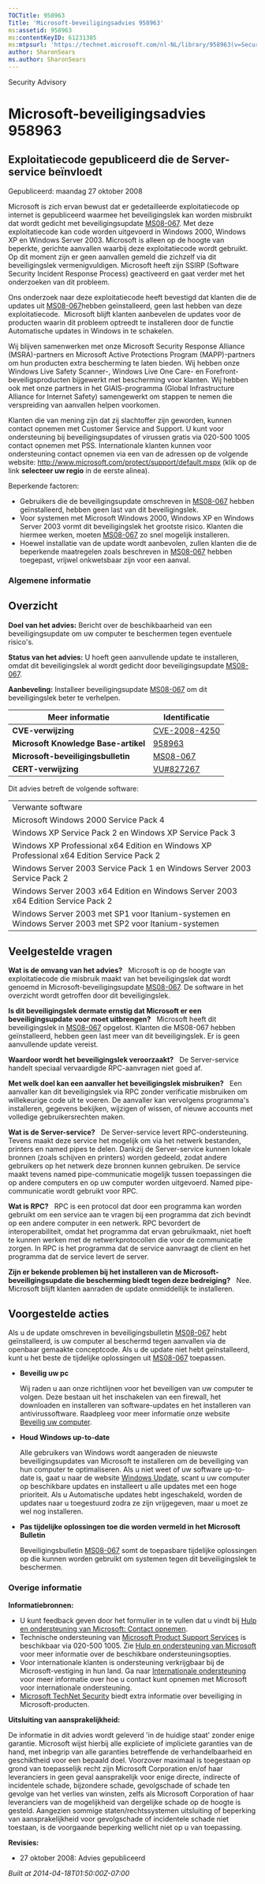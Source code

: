 ```yaml
---
TOCTitle: 958963
Title: 'Microsoft-beveiligingsadvies 958963'
ms:assetid: 958963
ms:contentKeyID: 61231385
ms:mtpsurl: 'https://technet.microsoft.com/nl-NL/library/958963(v=Security.10)'
author: SharonSears
ms.author: SharonSears
---
```


Security Advisory

Microsoft-beveiligingsadvies 958963
===================================

Exploitatiecode gepubliceerd die de Server-service beïnvloedt
-------------------------------------------------------------

Gepubliceerd: maandag 27 oktober 2008

Microsoft is zich ervan bewust dat er gedetailleerde exploitatiecode op internet is gepubliceerd waarmee het beveiligingslek kan worden misbruikt dat wordt gedicht met beveiligingsupdate [MS08-067](http://technet.microsoft.com/security/bulletin/ms08-067). Met deze exploitatiecode kan code worden uitgevoerd in Windows 2000, Windows XP en Windows Server 2003. Microsoft is alleen op de hoogte van beperkte, gerichte aanvallen waarbij deze exploitatiecode wordt gebruikt. Op dit moment zijn er geen aanvallen gemeld die zichzelf via dit beveiligingslek vermenigvuldigen. Microsoft heeft zijn SSIRP (Software Security Incident Response Process) geactiveerd en gaat verder met het onderzoeken van dit probleem.

Ons onderzoek naar deze exploitatiecode heeft bevestigd dat klanten die de updates uit [MS08-067](http://technet.microsoft.com/security/bulletin/ms08-067)hebben geïnstalleerd, geen last hebben van deze exploitatiecode.  Microsoft blijft klanten aanbevelen de updates voor de producten waarin dit probleem optreedt te installeren door de functie Automatische updates in Windows in te schakelen.

Wij blijven samenwerken met onze Microsoft Security Response Alliance (MSRA)-partners en Microsoft Active Protections Program (MAPP)-partners om hun producten extra bescherming te laten bieden. Wij hebben onze Windows Live Safety Scanner-, Windows Live One Care- en Forefront-beveiligsproducten bijgewerkt met bescherming voor klanten. Wij hebben ook met onze partners in het GIAIS-programma (Global Infrastructure Alliance for Internet Safety) samengewerkt om stappen te nemen die verspreiding van aanvallen helpen voorkomen.

Klanten die van mening zijn dat zij slachtoffer zijn geworden, kunnen contact opnemen met Customer Service and Support. U kunt voor ondersteuning bij beveiligingsupdates of virussen gratis via 020-500 1005 contact opnemen met PSS. Internationale klanten kunnen voor ondersteuning contact opnemen via een van de adressen op de volgende website: <http://www.microsoft.com/protect/support/default.mspx> (klik op de link **selecteer uw regio** in de eerste alinea).

Beperkende factoren:

-   Gebruikers die de beveiligingsupdate omschreven in [MS08-067](http://technet.microsoft.com/security/bulletin/ms08-067) hebben geïnstalleerd, hebben geen last van dit beveiligingslek.
-   Voor systemen met Microsoft Windows 2000, Windows XP en Windows Server 2003 vormt dit beveiligingslek het grootste risico. Klanten die hiermee werken, moeten [MS08-067](http://technet.microsoft.com/security/bulletin/ms08-067) zo snel mogelijk installeren.
-   Hoewel installatie van de update wordt aanbevolen, zullen klanten die de beperkende maatregelen zoals beschreven in [MS08-067](http://technet.microsoft.com/security/bulletin/ms08-067) hebben toegepast, vrijwel onkwetsbaar zijn voor een aanval.

### Algemene informatie

Overzicht
---------

<span></span>
**Doel van het advies:** Bericht over de beschikbaarheid van een beveiligingsupdate om uw computer te beschermen tegen eventuele risico's.

**Status van het advies:** U hoeft geen aanvullende update te installeren, omdat dit beveiligingslek al wordt gedicht door beveiligingsupdate [MS08-067](http://technet.microsoft.com/security/bulletin/ms08-067).

**Aanbeveling:** Installeer beveiligingsupdate [MS08-067](http://technet.microsoft.com/security/bulletin/ms08-067) om dit beveiligingslek beter te verhelpen.

| Meer informatie                      | Identificatie                                                                    |
|--------------------------------------|----------------------------------------------------------------------------------|
| **CVE-verwijzing**                   | [CVE-2008-4250](http://www.cve.mitre.org/cgi-bin/cvename.cgi?name=cve-2008-4250) |
| **Microsoft Knowledge Base-artikel** | [958963](http://support.microsoft.com/kb/958963)                                 |
| **Microsoft-beveiligingsbulletin**   | [MS08-067](http://technet.microsoft.com/security/bulletin/ms08-067)              |
| **CERT-verwijzing**                  | [VU\#827267](http://www.kb.cert.org/vuls/id/827267)                              |

Dit advies betreft de volgende software:

|                                                                                                        |
|--------------------------------------------------------------------------------------------------------|
| Verwante software                                                                                      |
| Microsoft Windows 2000 Service Pack 4                                                                  |
| Windows XP Service Pack 2 en Windows XP Service Pack 3                                                 |
| Windows XP Professional x64 Edition en Windows XP Professional x64 Edition Service Pack 2              |
| Windows Server 2003 Service Pack 1 en Windows Server 2003 Service Pack 2                               |
| Windows Server 2003 x64 Edition en Windows Server 2003 x64 Edition Service Pack 2                      |
| Windows Server 2003 met SP1 voor Itanium-systemen en Windows Server 2003 met SP2 voor Itanium-systemen |

Veelgestelde vragen
-------------------

<span></span>
**Wat is de omvang van het advies?**  
Microsoft is op de hoogte van exploitatiecode die misbruik maakt van het beveiligingslek dat wordt genoemd in Microsoft-beveiligingsupdate [MS08-067](http://technet.microsoft.com/security/bulletin/ms08-067). De software in het overzicht wordt getroffen door dit beveiligingslek.

**Is dit beveiligingslek dermate ernstig dat Microsoft er een beveiligingsupdate voor moet uitbrengen?**  
Microsoft heeft dit beveiligingslek in [MS08-067](http://technet.microsoft.com/security/bulletin/ms08-067) opgelost. Klanten die MS08-067 hebben geïnstalleerd, hebben geen last meer van dit beveiligingslek. Er is geen aanvullende update vereist.

**Waardoor wordt het beveiligingslek veroorzaakt?**  
De Server-service handelt speciaal vervaardigde RPC-aanvragen niet goed af.

**Met welk doel kan een aanvaller het beveiligingslek misbruiken?**  
Een aanvaller kan dit beveiligingslek via RPC zonder verificatie misbruiken om willekeurige code uit te voeren. De aanvaller kan vervolgens programma's installeren, gegevens bekijken, wijzigen of wissen, of nieuwe accounts met volledige gebruikersrechten maken.

**Wat is de Server-service?**  
De Server-service levert RPC-ondersteuning. Tevens maakt deze service het mogelijk om via het netwerk bestanden, printers en named pipes te delen. Dankzij de Server-service kunnen lokale bronnen (zoals schijven en printers) worden gedeeld, zodat andere gebruikers op het netwerk deze bronnen kunnen gebruiken. De service maakt tevens named pipe-communicatie mogelijk tussen toepassingen die op andere computers en op uw computer worden uitgevoerd. Named pipe-communicatie wordt gebruikt voor RPC.

**Wat is RPC?**  
RPC is een protocol dat door een programma kan worden gebruikt om een service aan te vragen bij een programma dat zich bevindt op een andere computer in een netwerk. RPC bevordert de interoperabiliteit, omdat het programma dat ervan gebruikmaakt, niet hoeft te kunnen werken met de netwerkprotocollen die voor de communicatie zorgen. In RPC is het programma dat de service aanvraagt de client en het programma dat de service levert de server.

**Zijn er bekende problemen bij het installeren van de Microsoft-beveiligingsupdate die bescherming biedt tegen deze bedreiging?**  
Nee. Microsoft blijft klanten aanraden de update onmiddellijk te installeren.

Voorgestelde acties
-------------------

<span></span>
Als u de update omschreven in beveiligingsbulletin [MS08-067](http://technet.microsoft.com/security/bulletin/ms08-067) hebt geïnstalleerd, is uw computer al beschermd tegen aanvallen via de openbaar gemaakte conceptcode. Als u de update niet hebt geïnstalleerd, kunt u het beste de tijdelijke oplossingen uit [MS08-067](http://technet.microsoft.com/security/bulletin/ms08-067) toepassen.

-   **Beveilig uw pc**

    Wij raden u aan onze richtlijnen voor het beveiligen van uw computer te volgen. Deze bestaan uit het inschakelen van een firewall, het downloaden en installeren van software-updates en het installeren van antivirussoftware. Raadpleeg voor meer informatie onze website [Beveilig uw computer](http://www.microsoft.com/protect/computer/default.mspx).

-   **Houd Windows up-to-date**

    Alle gebruikers van Windows wordt aangeraden de nieuwste beveiligingsupdates van Microsoft te installeren om de beveiliging van hun computer te optimaliseren. Als u niet weet of uw software up-to-date is, gaat u naar de website [Windows Update](http://windowsupdate.microsoft.com/), scant u uw computer op beschikbare updates en installeert u alle updates met een hoge prioriteit. Als u Automatische updates hebt ingeschakeld, worden de updates naar u toegestuurd zodra ze zijn vrijgegeven, maar u moet ze wel nog installeren.

-   **Pas tijdelijke oplossingen toe die worden vermeld in het Microsoft Bulletin**

    Beveiligingsbulletin [MS08-067](http://technet.microsoft.com/security/bulletin/ms08-067) somt de toepasbare tijdelijke oplossingen op die kunnen worden gebruikt om systemen tegen dit beveiligingslek te beschermen.

### Overige informatie

**Informatiebronnen:**

-   U kunt feedback geven door het formulier in te vullen dat u vindt bij [Hulp en ondersteuning van Microsoft: Contact opnemen](https://support.microsoft.com/common/survey.aspx?scid=sw;en;1257&amp;showpage=1&amp;ws=technet&amp;sd=tech).
-   Technische ondersteuning van [Microsoft Product Support Services](http://support.microsoft.com/?ln=nl) is beschikbaar via 020-500 1005. Zie [Hulp en ondersteuning van Microsoft](http://support.microsoft.com/) voor meer informatie over de beschikbare ondersteuningsopties.
-   Voor internationale klanten is ondersteuning verkrijgbaar bij de Microsoft-vestiging in hun land. Ga naar [Internationale ondersteuning](http://go.microsoft.com/fwlink/?linkid=21155) voor meer informatie over hoe u contact kunt opnemen met Microsoft voor internationale ondersteuning.
-   [Microsoft TechNet Security](http://go.microsoft.com/fwlink/?linkid=21132) biedt extra informatie over beveiliging in Microsoft-producten.

**Uitsluiting van aansprakelijkheid:**

De informatie in dit advies wordt geleverd 'in de huidige staat' zonder enige garantie. Microsoft wijst hierbij alle expliciete of impliciete garanties van de hand, met inbegrip van alle garanties betreffende de verhandelbaarheid en geschiktheid voor een bepaald doel. Voorzover maximaal is toegestaan op grond van toepasselijk recht zijn Microsoft Corporation en/of haar leveranciers in geen geval aansprakelijk voor enige directe, indirecte of incidentele schade, bijzondere schade, gevolgschade of schade ten gevolge van het verlies van winsten, zelfs als Microsoft Corporation of haar leveranciers van de mogelijkheid van dergelijke schade op de hoogte is gesteld. Aangezien sommige staten/rechtssystemen uitsluiting of beperking van aansprakelijkheid voor gevolgschade of incidentele schade niet toestaan, is de voorgaande beperking wellicht niet op u van toepassing.

**Revisies:**

-   27 oktober 2008: Advies gepubliceerd

*Built at 2014-04-18T01:50:00Z-07:00*
